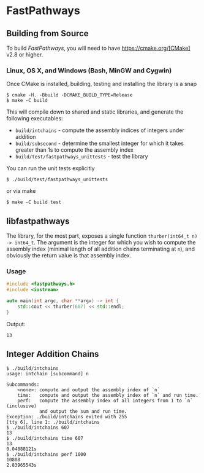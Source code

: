 # FastPathways

## Building from Source
To build *FastPathways*, you will need to have https://cmake.org/[CMake] v2.8 or higher.

### Linux, OS X, and Windows (Bash, MinGW and Cygwin)
Once CMake is installed, building, testing and installing the library is a snap
```shell
$ cmake -H. -Bbuild -DCMAKE_BUILD_TYPE=Release
$ make -C build
```

This will compile down to shared and static libraries, and generate the following executables:
* `build/intchains` - compute the assembly indices of integers under addition
* `build/subsecond` - determine the smallest integer for which it takes greater than 1s to compute
the assembly index
* `build/test/fastpathways_unittests` - test the library

You can run the unit tests explicitly
```shell
$ ./build/test/fastpathways_unittests
```
or via make
```shell
$ make -C build test
```

## libfastpathways

The library, for the most part, exposes a single function `thurber(int64_t n) -> int64_t`. The
argument is the integer for which you wish to compute the assembly index (minimal length of all
addition chains terminating at `n`), and obviously the return value is that assembly index.

### Usage
```cpp
#include <fastpathways.h>
#include <iostream>

auto main(int argc, char **argv) -> int {
    std::cout << thurber(607) << std::endl;
}
```

Output:
```
13
```

## Integer Addition Chains

```shell
$ ./build/intchains
usage: intchain [subcommand] n

Subcommands:
    <none>: compute and output the assembly index of `n`
    time:   compute and output the assembly index of `n` and run time.
    perf:   compute the assembly index of all integers from 1 to `n` (inclusive)
            and output the sum and run time.
Exception: ./build/intchains exited with 255
[tty 6], line 1: ./build/intchains
$ ./build/intchains 607
13
$ ./build/intchains time 607
13
0.04888121s
$ ./build/intchains perf 1000
10808
2.83965543s
```
